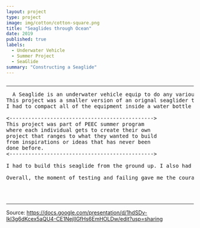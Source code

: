 ```yaml
---
layout: project
type: project
image: img/cotton/cotton-square.png
title: "Seaglides through Ocean"
date: 2019
published: true
labels:
  - Underwater Vehicle
  - Summer Project
  - SeaGlide
summary: "Constructing a Seaglide"
---
```


<img class="https://lh3.googleusercontent.com/pw/AIL4fc8ie6Nvbmz3SffJ3xuxz2K08ywdwuk4c5E6wF_-ER0O_hfCXdzGrew6zmVXpW5vEUSsRE8llBOEsl0p7kQxpLpr2kmHKsAVWb642UI5SpcwjHD8nGfSLTI0C6Z_OcFpdcr9v4pjYQzxBtQWci6KNpgGwlYveNKR2UXR8K2OYLUkq8CJZM4fCUT9cEbNPfXT73qd8zsfZ2kmzyqG5lOGM4R_7a4iPjrmGNqW8ntGnsL0c-kcIP7f4KyK7aEnHtukgTyKPGBNPb2YTQGxLN1zuVycZ7tWtoI25cnOuCqA9scvDSld19oTMIABn790FIb3vflUI0ozrsxPzyoizwYp8D9_l0UQdIYtgs4W9O4VLIW3L0UinOnXmOcg9OL9ooGP1ptnCNyZu03eRzDUNINVwmSirM2cSj9ifYqPjWo1kCiwwy0RRo8uagzszmHXUrneNQQlZl1TNqIcpdOMJpgc9cruqbLsWwi3WcxdZKbVWnIpreTjMRP97dVuiLVi-2esw6AsFDNYb8MbmP4baMDu5tc--9bdXTN1ii6KwnsC7Mx5O1dFg34f356pgeNjeafeEJGgL5eEnYZnKiVCnji7w_xBvSAytzScmEK-8_h4fncPgNYegpJq3OcWW-kwedhE5jVTXAiQepvrgp8muI_wZosKot5gcO20yK3dXbf-nPrNo678W4rq1y3lG6y_V9uET4PZoNmijhBjjXigQXIAxJjqkwiKo0-_6MACs_9TksFMzX1Z59L3_TxeSlRDiH80NpdMwqKmLuDZP4noWMF3v_eHlJGKjsPc4Uxx8718lgVuMvpGd7koTOr3_suFSWMiQzE6TU-vzQ8O-TCYCd1MSZK5Ukl5vjMofWJIAJWvlNlG7y0SgyNnLHU0PzfI-L7_q5nWxzjGCpEs6lgQBKOxLepGl-A=w618-h347-s-no?authuser=0">



<hr>

<pre>
  A Seaglide is an underwater vehicle equip to do any various mission that could last in the ocean for months at a time.
This project was a smaller version of an orignal seaglider that is collecting data in the ocean as of right now!
I had to compact all of the equipment inside a water bottle which was the neatest thing.
  
<---------------------------------------------->
This project was part of PEEC summer program
where each individual gets to create their own
project that ranges to what they wanted to build 
from inspirations or ideas that has never been 
done before.
<---------------------------------------------->

I had to build this seaglide from the ground up. I also had to follow some tutorials on how use things since this was my very first time handling with heated and toxic materials. Building the seaglider had taken my half of the program since it had consists of dedigning, soldering, wiring, and troubleshooting. With the help of mentors guiding me throught the process, I had a finishing product.

Overall, the moment of testing and failing gave me the courage to not give up because what comes along is the blood, sweat and tears that makes challenges memorable and knowledgeable.



</pre>

<hr>

Source: <https://docs.google.com/presentation/d/1hdSDv-lkl3g6dKcex5aQU4-CE1NejlIGfHs6EmHOLDw/edit?usp=sharing>
